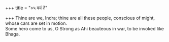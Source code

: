 +++
title = "०५ वयं ते"

+++
Thine are we, Indra; thine are all these people, conscious of might, whose cars are set in motion.  
     Some hero come to us, O Strong as Ahi beauteous in war, to be invoked like Bhaga.
